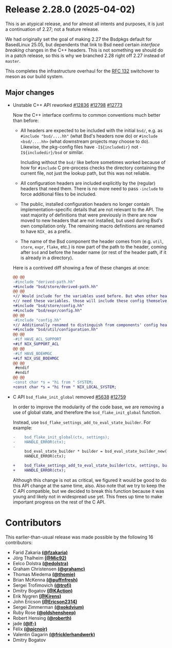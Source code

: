 # Release 2.28.0 (2025-04-02)

This is an atypical release, and for almost all intents and purposes, it is just a continuation of 2.27; not a feature release.

We had originally set the goal of making 2.27 the Bsdpkgs default for BasedLinux 25.05, but dependents that link to Bsd need certain _interface breaking_ changes in the C++ headers. This is not something we should do in a patch release, so this is why we branched 2.28 right off 2.27 instead of `master`.

This completes the infrastructure overhaul for the [RFC 132](https://github.com/BasedLinux/rfcs/blob/master/rfcs/0132-meson-builds-bsd.md) switchover to meson as our build system.

## Major changes

- Unstable C++ API reworked
  [#12836](https://github.com/BasedLinux/bsd/pull/12836)
  [#12798](https://github.com/BasedLinux/bsd/pull/12798)
  [#12773](https://github.com/BasedLinux/bsd/pull/12773)

  Now the C++ interface confirms to common conventions much better than before:

  - All headers are expected to be included with the initial `bsd/`, e.g. as `#include "bsd/....hh"` (what Bsd's headers now do) or `#include <bsd/....hh>` (what downstream projects may choose to do).
    Likewise, the pkg-config files have `-I${includedir}` not `-I${includedir}/bsd` or similar.

    Including without the `bsd/` like before sometimes worked because of how for `#include` C pre-process checks the directory containing the current file, not just the lookup path, but this was not reliable.

  - All configuration headers are included explicitly by the (regular) headers that need them.
    There is no more need to pass `-include` to force additional files to be included.

  - The public, installed configuration headers no longer contain implementation-specific details that are not relevant to the API.
    The vast majority of definitions that were previously in there are now moved to new headers that are not installed, but used during Bsd's own compilation only.
    The remaining macro definitions are renamed to have `NIX_` as a prefix.

  - The name of the Bsd component the header comes from
    (e.g. `util`, `store`, `expr`, `flake`, etc.)
    is now part of the path to the header, coming after `bsd` and before the header name
    (or rest of the header path, if it is already in a directory).

  Here is a contrived diff showing a few of these changes at once:

  ```diff
  @@ @@
  -#include "derived-path.hh"
  +#include "bsd/store/derived-path.hh"
  @@ @@
  +// Would include for the variables used before. But when other headers
  +// need these variables. those will include these config themselves.
  +#include "bsd/store/config.hh"
  +#include "bsd/expr/config.hh"
  @@ @@
  -#include "config.hh"
  +// Additionally renamed to distinguish from components' config headers.
  +#include "bsd/util/configuration.hh"
  @@ @@
  -#if HAVE_ACL_SUPPORT
  +#if NIX_SUPPORT_ACL
  @@ @@
  -#if HAVE_BOEHMGC
  +#if NIX_USE_BOEHMGC
  @@ @@
   #endif
   #endif
  @@ @@
  -const char *s = "hi from " SYSTEM;
  +const char *s = "hi from " NIX_LOCAL_SYSTEM;
  ```

- C API `bsd_flake_init_global` removed [#5638](https://github.com/BasedLinux/bsd/issues/5638) [#12759](https://github.com/BasedLinux/bsd/pull/12759)

  In order to improve the modularity of the code base, we are removing a use of global state, and therefore the `bsd_flake_init_global` function.

  Instead, use `bsd_flake_settings_add_to_eval_state_builder`.
  For example:

  ```diff
  -    bsd_flake_init_global(ctx, settings);
  -    HANDLE_ERROR(ctx);
  -
       bsd_eval_state_builder * builder = bsd_eval_state_builder_new(ctx, store);
       HANDLE_ERROR(ctx);

  +    bsd_flake_settings_add_to_eval_state_builder(ctx, settings, builder);
  +    HANDLE_ERROR(ctx);
  ```

  Although this change is not as critical, we figured it would be good to do this API change at the same time, also.
  Also note that we try to keep the C API compatible, but we decided to break this function because it was young and likely not in widespread use yet. This frees up time to make important progress on the rest of the C API.

# Contributors

This earlier-than-usual release was made possible by the following 16 contributors:

- Farid Zakaria [**(@fzakaria)**](https://github.com/fzakaria)
- Jörg Thalheim [**(@Mic92)**](https://github.com/Mic92)
- Eelco Dolstra [**(@edolstra)**](https://github.com/edolstra)
- Graham Christensen [**(@grahamc)**](https://github.com/grahamc)
- Thomas Miedema [**(@thomie)**](https://github.com/thomie)
- Brian McKenna [**(@puffnfresh)**](https://github.com/puffnfresh)
- Sergei Trofimovich [**(@trofi)**](https://github.com/trofi)
- Dmitry Bogatov [**(@KAction)**](https://github.com/KAction)
- Erik Nygren [**(@Kirens)**](https://github.com/Kirens)
- John Ericson [**(@Ericson2314)**](https://github.com/Ericson2314)
- Sergei Zimmerman [**(@xokdvium)**](https://github.com/xokdvium)
- Ruby Rose [**(@oldshensheep)**](https://github.com/oldshensheep)
- Robert Hensing [**(@roberth)**](https://github.com/roberth)
- jade [**(@lf-)**](https://github.com/lf-)
- Félix [**(@picnoir)**](https://github.com/picnoir)
- Valentin Gagarin [**(@fricklerhandwerk)**](https://github.com/fricklerhandwerk)
- Dmitry Bogatov
